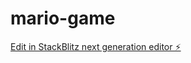 # mario-game

[Edit in StackBlitz next generation editor ⚡️](https://stackblitz.com/~/github.com/vctiktik/mario-game)